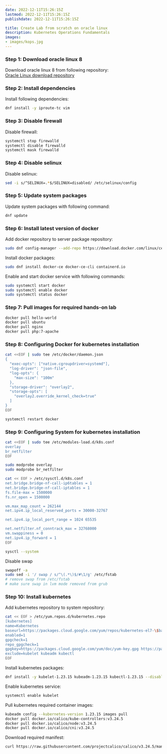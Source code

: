 ```yaml
---
date: 2022-12-11T15:26:15Z
lastmod: 2022-12-11T15:26:15Z
publishdate: 2022-12-11T15:26:15Z

title: Create Lab from scratch on oracle linux
description: Kubernetes Operations Fundamentals
images:
- images/kops.jpg
---
```


[comment]: <> (# Create Lab from scratch)
### Step 1: Download oracle linux 8
Download oracle linux 8 from following repository:  
[Oracle Linux download repository](https://yum.oracle.com/oracle-linux-isos.html)

### Step 2: Install dependencies
Install following dependencies:
```bash
dnf install -y iproute-tc vim
```

### Step 3: Disable firewall
Disable firewall:  
```bash
systemctl stop firewalld
systemctl disable firewalld
systemctl mask firewalld
```

### Step 4: Disable selinux
Disable selinux:  
```bash
sed -i s/^SELINUX=.*$/SELINUX=disabled/ /etc/selinux/config
```

### Step 5: Update system packages
Update system packages with following command:
```bash
dnf update
```

### Step 6: Install latest version of docker
Add docker repository to server package repository:
```bash
sudo dnf config-manager --add-repo https://download.docker.com/linux/centos/docker-ce.repo
```
Install docker packages:
```bash
sudo dnf install docker-ce docker-ce-cli containerd.io
```
Enable and start docker service with following commands:
```bash
sudo systemctl start docker
sudo systemctl enable docker
sudo systemctl status docker
```

### Step 7: Pull images for required hands-on lab
```bash
docker pull hello-world
docker pull ubuntu
docker pull nginx
docker pull php:7-apache
```

### Step 8: Configuring Docker for kubernetes installation
```bash
cat <<EOF | sudo tee /etc/docker/daemon.json
{
  "exec-opts": ["native.cgroupdriver=systemd"],
  "log-driver": "json-file",
  "log-opts": {
    "max-size": "100m"
  },
  "storage-driver": "overlay2",
  "storage-opts": [
    "overlay2.override_kernel_check=true"
  ]
}
EOF
```
```bash
systemctl restart docker
```

### Step 9: Configuring System for kubernetes installation
```bash
cat <<EOF | sudo tee /etc/modules-load.d/k8s.conf
overlay
br_netfilter
EOF

sudo modprobe overlay
sudo modprobe br_netfilter
```

```bash
cat << EOF > /etc/sysctl.d/k8s.conf
net.bridge.bridge-nf-call-ip6tables = 1
net.bridge.bridge-nf-call-iptables = 1
fs.file-max = 1500000
fs.nr_open = 1500000

vm.max_map_count = 262144
net.ipv4.ip_local_reserved_ports = 30000-32767

net.ipv4.ip_local_port_range = 1024 65535

net.netfilter.nf_conntrack_max = 32768000
vm.swappiness = 0
net.ipv4.ip_forward = 1
EOF
```

```bash
sysctl --system
```

Disable swap
```bash
swapoff -a
sudo sed -i '/ swap / s/^\(.*\)$/#\1/g' /etc/fstab
# remove swap from /etc/fstab
# make sure swap in lvm mode removed from grub
```

### Step 10: Install kubernetes
Add kubernetes repository to system repository:
```bash
cat << EOF > /etc/yum.repos.d/kubernetes.repo
[kubernetes]
name=Kubernetes
baseurl=https://packages.cloud.google.com/yum/repos/kubernetes-el7-\$basearch
enabled=1
gpgcheck=1
repo_gpgcheck=1
gpgkey=https://packages.cloud.google.com/yum/doc/yum-key.gpg https://packages.cloud.google.com/yum/doc/rpm-package-key.gpg
exclude=kubelet kubeadm kubectl
EOF
```

Install kubernetes packages:
```bash
dnf install -y kubelet-1.23.15 kubeadm-1.23.15 kubectl-1.23.15 --disableexcludes=kubernetes
```

Enable kubernetes service:
```bash
systemctl enable kubelet
```

Pull kubernetes required container images:
```bash
kubeadm config --kubernetes-version 1.23.15 images pull
docker pull docker.io/calico/kube-controllers:v3.24.5
docker pull docker.io/calico/node:v3.24.5
docker pull docker.io/calico/cni:v3.24.5
```

Download required manifest:
```bash
curl https://raw.githubusercontent.com/projectcalico/calico/v3.24.5/manifests/calico.yaml -O
```